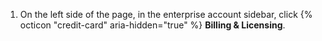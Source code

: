 1. On the left side of the page, in the enterprise account sidebar, click {% octicon "credit-card" aria-hidden="true" %} **Billing & Licensing**.
